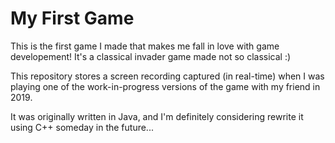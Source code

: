 # My First Game

This is the first game I made that makes me fall in love with game developement! It's a classical invader game made not so classical :)

This repository stores a screen recording captured (in real-time) when I was playing one of the work-in-progress versions of the game with my friend in 2019.

It was originally written in Java, and I'm definitely considering rewrite it using C++ someday in the future...
